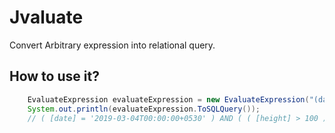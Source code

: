 Jvaluate
====

Convert Arbitrary expression into relational query.

How to use it?
--

```java
	EvaluateExpression evaluateExpression = new EvaluateExpression("(date == '2019-03-04') && ((height > 100) || (height < 200))");
	System.out.println(evaluateExpression.ToSQLQuery());
	// ( [date] = '2019-03-04T00:00:00+0530' ) AND ( ( [height] > 100 ) OR ( [height] < 200 ) ).
```